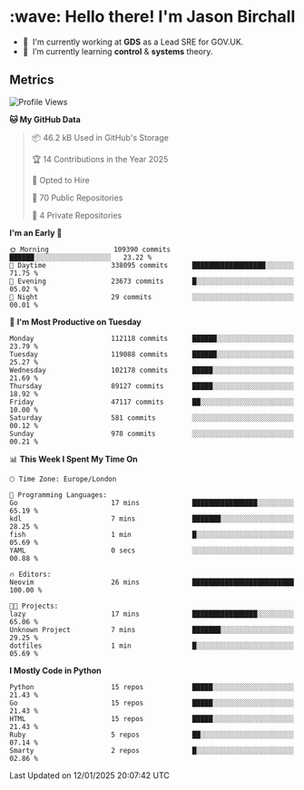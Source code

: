 <h1 align="left" id="jason-title">:wave: Hello there! I'm Jason Birchall</h1>

- :office: &nbsp;I'm currently working at **GDS** as a Lead SRE for GOV.UK.
- :seedling: &nbsp;I’m currently learning **control** & **systems** theory.

<h2>Metrics</h2>

<!--START_SECTION:waka-->
![Profile Views](http://img.shields.io/badge/Profile%20Views-6-blue)

**🐱 My GitHub Data** 

> 📦 46.2 kB Used in GitHub's Storage 
 > 
> 🏆 14 Contributions in the Year 2025
 > 
> 💼 Opted to Hire
 > 
> 📜 70 Public Repositories 
 > 
> 🔑 4 Private Repositories 
 > 
**I'm an Early 🐤** 

```text
🌞 Morning                109390 commits      ██████░░░░░░░░░░░░░░░░░░░   23.22 % 
🌆 Daytime                338095 commits      ██████████████████░░░░░░░   71.75 % 
🌃 Evening                23673 commits       █░░░░░░░░░░░░░░░░░░░░░░░░   05.02 % 
🌙 Night                  29 commits          ░░░░░░░░░░░░░░░░░░░░░░░░░   00.01 % 
```
📅 **I'm Most Productive on Tuesday** 

```text
Monday                   112118 commits      ██████░░░░░░░░░░░░░░░░░░░   23.79 % 
Tuesday                  119088 commits      ██████░░░░░░░░░░░░░░░░░░░   25.27 % 
Wednesday                102178 commits      █████░░░░░░░░░░░░░░░░░░░░   21.69 % 
Thursday                 89127 commits       █████░░░░░░░░░░░░░░░░░░░░   18.92 % 
Friday                   47117 commits       ██░░░░░░░░░░░░░░░░░░░░░░░   10.00 % 
Saturday                 581 commits         ░░░░░░░░░░░░░░░░░░░░░░░░░   00.12 % 
Sunday                   978 commits         ░░░░░░░░░░░░░░░░░░░░░░░░░   00.21 % 
```


📊 **This Week I Spent My Time On** 

```text
🕑︎ Time Zone: Europe/London

💬 Programming Languages: 
Go                       17 mins             ████████████████░░░░░░░░░   65.19 % 
kdl                      7 mins              ███████░░░░░░░░░░░░░░░░░░   28.25 % 
fish                     1 min               █░░░░░░░░░░░░░░░░░░░░░░░░   05.69 % 
YAML                     0 secs              ░░░░░░░░░░░░░░░░░░░░░░░░░   00.88 % 

🔥 Editors: 
Neovim                   26 mins             █████████████████████████   100.00 % 

🐱‍💻 Projects: 
lazy                     17 mins             ████████████████░░░░░░░░░   65.06 % 
Unknown Project          7 mins              ███████░░░░░░░░░░░░░░░░░░   29.25 % 
dotfiles                 1 min               █░░░░░░░░░░░░░░░░░░░░░░░░   05.69 % 
```

**I Mostly Code in Python** 

```text
Python                   15 repos            █████░░░░░░░░░░░░░░░░░░░░   21.43 % 
Go                       15 repos            █████░░░░░░░░░░░░░░░░░░░░   21.43 % 
HTML                     15 repos            █████░░░░░░░░░░░░░░░░░░░░   21.43 % 
Ruby                     5 repos             ██░░░░░░░░░░░░░░░░░░░░░░░   07.14 % 
Smarty                   2 repos             █░░░░░░░░░░░░░░░░░░░░░░░░   02.86 % 
```




 Last Updated on 12/01/2025 20:07:42 UTC
<!--END_SECTION:waka-->

<!-- links -->

[issues page]: https://github.com/jasonBirchall/jasonBirchall/issues "jasonBirchall/issues"
